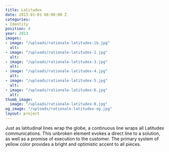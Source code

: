 ```yaml
---
title: Latitudex
date: 2013-01-01 00:00:00 Z
categories:
- Identity
position: 4
year: 2013
images:
- image: "/uploads/rationale-latitudex-1b.jpg"
  alt: 
- image: "/uploads/rationale-latitudex-2.jpg"
  alt: 
- image: "/uploads/rationale-latitudex-3.jpg"
  alt: 
- image: "/uploads/rationale-latitudex-4.jpg"
  alt: 
- image: "/uploads/rationale-latitudex-5.jpg"
  alt: 
- image: "/uploads/rationale-latitudex-6.jpg"
  alt: 
thumb_image:
  image: "/uploads/rationale-latitudex-0.jpg"
og_image: "/uploads/rationale-latitudex-og.jpg"
layout: project
---
```


Just as latitudinal lines wrap the globe, a continuous line wraps all Latitudex communications. This unbroken element evokes a direct line to a solution, as well as a promise of execution to the customer. The primary system of yellow color provides a bright and optimistic accent to all pieces.
